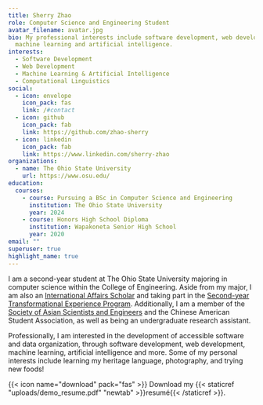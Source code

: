 ```yaml
---
title: Sherry Zhao
role: Computer Science and Engineering Student
avatar_filename: avatar.jpg
bio: My professional interests include software development, web development,
  machine learning and artificial intelligence.
interests:
  - Software Development
  - Web Development
  - Machine Learning & Artificial Intelligence
  - Computational Linguistics
social:
  - icon: envelope
    icon_pack: fas
    link: /#contact
  - icon: github
    icon_pack: fab
    link: https://github.com/zhao-sherry
  - icon: linkedin
    icon_pack: fab
    link: https://www.linkedin.com/sherry-zhao
organizations:
  - name: The Ohio State University
    url: https://www.osu.edu/
education:
  courses:
    - course: Pursuing a BSc in Computer Science and Engineering
      institution: The Ohio State University
      year: 2024
    - course: Honors High School Diploma
      institution: Wapakoneta Senior High School
      year: 2020
email: ""
superuser: true
highlight_name: true
---
```

I am a second-year student at The Ohio State University majoring in computer science within the College of Engineering. Aside from my major, I am also an [International Affairs Scholar](https://honors-scholars.osu.edu/scholars/programs/ia) and taking part in the [Second-year Transformational Experience Program](https://step.osu.edu/). Additionally, I am a member of the [Society of Asian Scientists and Engineers](http://org.osu.edu/sase/) and the Chinese American Student Association, as well as being an undergraduate research assistant.

Professionally, I am interested in the development of accessible software and data organization, through software development, web development, machine learning, artificial intelligence and more. Some of my personal interests include learning my heritage language, photography, and trying new foods!

{{< icon name="download" pack="fas" >}} Download my {{< staticref "uploads/demo_resume.pdf" "newtab" >}}resumé{{< /staticref >}}.